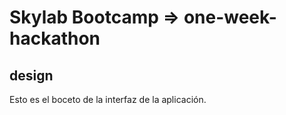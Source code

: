 # Skylab Bootcamp => one-week-hackathon

## design

Esto es el boceto de la interfaz de la aplicación.
